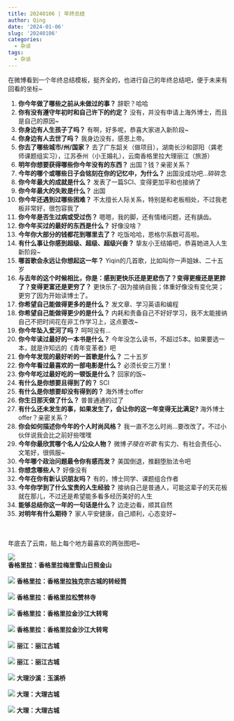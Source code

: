```yaml
---
title: 20240106 | 年终总结
author: Qing
date: '2024-01-06'
slug: '20240106'
categories:
  - 杂谈
tags:
  - 杂谈
---
```



在微博看到一个年终总结模板，挺齐全的，也进行自己的年终总结吧，便于未来有回看的坐标~
1. **你今年做了哪些之前从未做过的事？** 辞职？哈哈
1. **你有没有遵守年初时和自己许下的约定？** 没有，并没有申请上海外博士，而且是自己的原因~
1. **你身边有人生孩子了吗？** 有啊，好多呢，恭喜大家进入新阶段~
1. **你身边有人去世了吗？** 我身边没有，感恩上帝。
1. **你去了哪些城市/州/国家？** 去了广东韶关（做项目），湖南长沙和邵阳（龚老师课题组实习），江苏泰州（小王婚礼），云南香格里拉大理丽江（旅游）
1. **明年你想要获得哪些你今年没有的东西？** 出国？钱？亲密关系？
1. **今年的哪个或哪些日子会铭刻在你的记忆中，为什么？** 出国没成功吧...碎碎念
1. **你今年最大的成就是什么？** 发表了一篇SCI、变得更加平和也接纳了
1. **你今年最大的失败是什么？** 出国
1. **你今年还遇到过哪些困难？** 不太擅长人际关系，特别是和老板相处，不过我老板非常好，很包容我了
1. **你今年是否生过病或受过伤？** 嗯嗯，我的脚，还有情绪问题，还有龋齿。
1. **你今年买过的最好的东西是什么？** 好像没啥？
1. **今年你大部分的钱都花到哪里去了？** 吃饭哈哈，恩格尔系数可高啦。
1. **有什么事让你感到超级、超级、超级兴奋？** 挚友小王结婚吧，恭喜她进入人生新阶段~
1. **哪首歌会永远让你想起这一年？** Yiqin的几首歌，比如叫你一声姐妹、二十五岁
1. **与去年的这个时候相比，你是：感到更快乐还是更悲伤了？变得更瘦还是更胖了？变得更富还是更穷了？** 更快乐了-因为接纳自我；体重好像没有变化哭；更穷了因为开始读博士了。
1. **你希望自己能做得更多的是什么？** 发文章、学习英语和编程
1. **你希望自己能做得更少的是什么？** 内耗和责备自己不好好学习，我不太能接纳自己不把时间花在非工作学习上，这点要改~
1. **你今年坠入爱河了吗？** 呵呵没有...
1. **你今年读过最好的一本书是什么？** 今年没怎么读书，不超过5本。如果要选一本，就是许知远的《青年变革者》吧
1. **你今年发现的最好听的一首歌是什么？** 二十五岁
1. **你今年看过最喜欢的一部电影是什么？** 必须长安三万里！
1. **你今年吃过最好吃的一顿饭是什么？** 回家的饭~
1. **有什么是你想要且得到了的？** SCI
1. **有什么是你想要却没有得到的？** 海外博士offer
1. **你生日那天做了什么？** 普普通通的过了
1. **有什么还未发生的事，如果发生了，会让你的这一年变得无比满足?** 海外博士offer？亲密关系？
1. **你会如何描述你今年的个人时尚风格？** 我一直不怎么时尚...要改改了。不过小伙伴说我会比之前好些嘿嘿
1. **今年你最欣赏哪个名人/公众人物？** 微博*子陵在听歌* 有实力、有社会责任心、文笔好，很佩服~
1. **今年哪个政治问题最令你有感而发？** 美国倒退，推翻堕胎法令吧
1. **你想念哪些人？** 好像没有
1. **今年在你有新认识朋友吗？** 有的，博士同学、课题组合作者
1. **今年你学到了什么宝贵的人生经验？** 接纳自己是普通人，可能这辈子的天花板就在那儿，不过还是希望能多看多经历美好的人生
1. **能够总结你这一年的一句话是什么？** 边走边看，顺其自然
1. **对明年有什么期待？** 家人平安健康，自己顺利，心态变好~

<br />
<br />
年底去了云南，贴上每个地方最喜欢的两张图吧~

![](images/梅里雪山日照金山.jpg)   
**香格里拉：香格里拉梅里雪山日照金山**
<br />
<br />
![](images/独克宗古城.jpg)
**香格里拉：香格里拉独克宗古城的转经筒**
<br />
<br />
![](images/松赞林寺.jpg)
**香格里拉：香格里拉松赞林寺**
<br />
<br />
![](images/金沙江大转弯.jpg)
**香格里拉：香格里拉金沙江大转弯**
<br />
<br />
![](images/金沙江大转弯.jpg)
**香格里拉：香格里拉金沙江大转弯**
<br />
<br />
![](images/丽江古城2.jpg)
**丽江：丽江古城**
<br />
<br />
![](images/丽江古城.jpg)
**丽江：丽江古城**
<br />
<br />
![](images/玉溪桥.jpg)
**大理沙溪：玉溪桥**
<br />
<br />
![](images/大理古城1.jpg)
**大理：大理古城**
<br />
<br />
![](images/大理古城2.jpg)
**大理：大理古城**
<br />



